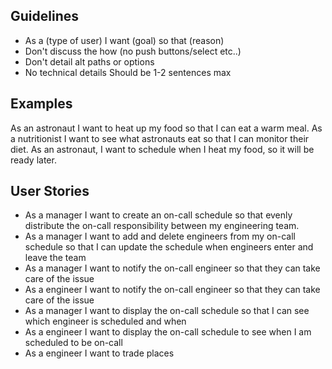 
## Guidelines

 - As a (type of user) I want (goal) so that (reason)
 - Don't discuss the how (no push buttons/select etc..)
 - Don't detail alt paths or options
 - No technical details Should be 1-2 sentences max

## Examples
As an astronaut I want to heat up my food so that I can eat a warm meal.
As a nutritionist I want to see what astronauts eat so that I can monitor their diet.
As an astronaut, I want to schedule when I heat my food, so it will be ready later.

## User Stories

 - As a manager I want to create an on-call schedule so that evenly distribute the on-call responsibility between my engineering team.
- As a manager I want to add and delete engineers from my on-call schedule so that I can update the schedule when engineers enter and leave the team
- As a manager I want to notify the on-call engineer so that they can take care of the issue
- As a engineer I want to notify the on-call engineer so that they can take care of the issue
- As a manager I want to display the on-call schedule so that I can see which engineer is scheduled and when
- As a engineer I want to display the on-call schedule to see when I am scheduled to be on-call
- As a engineer I want to trade places 




<!--stackedit_data:
eyJoaXN0b3J5IjpbODk1Mjg4Nzc5XX0=
-->
